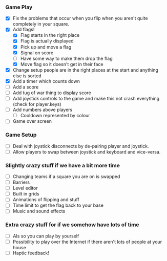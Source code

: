### Game Play
 - [x] Fix the problems that occur when you flip when you aren't quite completely in your square.
 - [x] Add flags!
    - [x] Flag starts in the right place
    - [x] Flag is actually displayed
    - [x] Pick up and move a flag
    - [x] Signal on score
    - [ ] Have some way to make them drop the flag
    - [x] Move flag so it doesn't get in their face
 - [x] Change setup people are in the right places at the start and anything else is sorted
 - [x] Add a timer which counts down
 - [ ] Add a score
 - [ ] Add tug of war thing to display score
 - [ ] Add joystick controls to the game and make this not crash everything (check for player.keys)
 - [ ] Add numbers above players
    - [ ] Cooldown represented by colour
 - [ ] Game over screen

### Game Setup
 - [ ] Deal with joystick disconnects by de-pairing player and joystick.
 - [ ] Allow players to swap between joystick and keyboard and vice-versa.

### Slightly crazy stuff if we have a bit more time
 - [ ] Changing teams if a square you are on is swapped
 - [ ] Barriers
 - [ ] Level editor
 - [ ] Built in grids
 - [ ] Animations of flipping and stuff
 - [ ] Time limit to get the flag back to your base
 - [ ] Music and sound effects

### Extra crazy stuff for if we somehow have lots of time
 - [ ] AIs so you can play by yourself
 - [ ] Possibility to play over the Internet if there aren't lots of people at your house
 - [ ] Haptic feedback!
